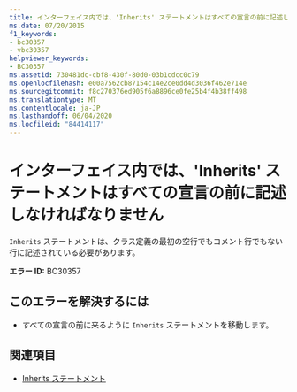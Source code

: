 ```yaml
---
title: インターフェイス内では、'Inherits' ステートメントはすべての宣言の前に記述しなければなりません
ms.date: 07/20/2015
f1_keywords:
- bc30357
- vbc30357
helpviewer_keywords:
- BC30357
ms.assetid: 730481dc-cbf8-430f-80d0-03b1cdcc0c79
ms.openlocfilehash: e00a7562cb87154c14e2ce0dd4d3036f462e714e
ms.sourcegitcommit: f8c270376ed905f6a8896ce0fe25b4f4b38ff498
ms.translationtype: MT
ms.contentlocale: ja-JP
ms.lasthandoff: 06/04/2020
ms.locfileid: "84414117"
---
```

# <a name="inherits-statements-must-precede-all-declarations-in-an-interface"></a>インターフェイス内では、'Inherits' ステートメントはすべての宣言の前に記述しなければなりません
`Inherits` ステートメントは、クラス定義の最初の空行でもコメント行でもない行に記述されている必要があります。  
  
 **エラー ID:** BC30357  
  
## <a name="to-correct-this-error"></a>このエラーを解決するには  
  
- すべての宣言の前に来るように `Inherits` ステートメントを移動します。  
  
## <a name="see-also"></a>関連項目

- [Inherits ステートメント](../language-reference/statements/inherits-statement.md)
